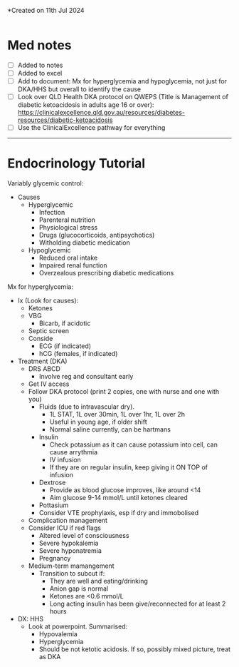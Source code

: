 *Created on 11th Jul 2024
```toc
```
# Med notes
- [ ] Added to notes
- [ ] Added to excel
- [ ] Add to document: Mx for hyperglycemia and hypoglycemia, not just for DKA/HHS but overall to identify the cause
- [ ] Look over QLD Health DKA protocol on QWEPS (Title is Management of diabetic ketoacidosis in adults age 16 or over): https://clinicalexcellence.qld.gov.au/resources/diabetes-resources/diabetic-ketoacidosis
- [ ] Use the ClinicalExcellence pathway for everything
---
# Endocrinology Tutorial
Variably glycemic control:
- Causes
	- Hyperglycemic
		- Infection
		- Parenteral nutrition
		- Physiological stress
		- Drugs (glucocorticoids, antipsychotics)
		- Witholding diabetic medication
	- Hypoglycemic
		- Reduced oral intake
		- Impaired renal function
		- Overzealous prescribing diabetic medications

Mx for hyperglycemia:
- Ix (Look for causes):
	- Ketones
	- VBG
		- Bicarb, if acidotic
	- Septic screen
	- Conside
		- ECG (if indicated)
		- hCG (females, if indicated)
- Treatment (DKA)
	- DRS ABCD
		- Involve reg and consultant early
	- Get IV access
	- Follow DKA protocol (print 2 copies, one with nurse and one with you)
		- Fluids (due to intravascular dry).
			- 1L STAT, 1L over 30min, 1L over 1hr, 1L over 2h
			- Useful in young age, if older shift
			- Normal saline currently, can be hartmans
		- Insulin
			- Check potassium as it can cause potassium into cell, can cause arrythmia
			- IV infusion
			- If they are on regular insulin, keep giving it ON TOP of infusion
		- Dextrose
			- Provide as blood glucose improves, like around <14
			- Aim glucose 9-14 mmol/L until ketones cleared
		- Pottasium
		- Consider VTE prophylaxis, esp if dry and immobolised
	- Complication management
	- Consider ICU if red flags
		- Altered level of consciousness
		- Severe hypokalemia
		- Severe hyponatremia
		- Pregnancy
	- Medium-term mamangement
		- Transition to subcut if:
			- They are well and eating/drinking
			- Anion gap is normal
			- Ketones are <0.6 mmol/L
			- Long acting insulin has been give/reconnected for at least 2 hours
- DX: HHS
	- Look at powerpoint. Summarised:
		- Hypovalemia
		- Hyperglycemia
		- Should be not ketotic acidosis. If so, possibly mixed picture, treat as DKA